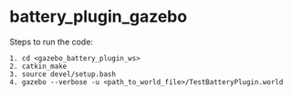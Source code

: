 # battery_plugin_gazebo


Steps to run the code:
```
1. cd <gazebo_battery_plugin_ws>
2. catkin_make
3. source devel/setup.bash
4. gazebo --verbose -u <path_to_world_file>/TestBatteryPlugin.world
```
